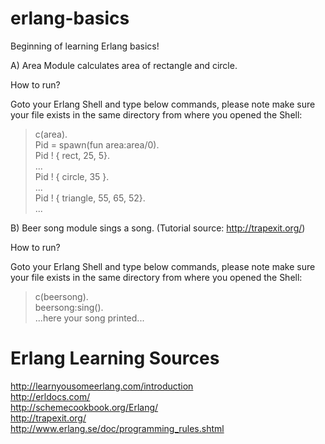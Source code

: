 erlang-basics
=============

Beginning of learning Erlang basics!

A) Area Module calculates area of rectangle and circle.

How to run?

Goto your Erlang Shell and type below commands, please note make sure your file exists in the same directory from where you opened the Shell:

> c(area). <br />
> Pid = spawn(fun area:area/0). <br />
> Pid ! { rect, 25, 5}. <br />
> ... <br />
> Pid ! { circle, 35 }. <br />
> ... <br />
> Pid ! { triangle, 55, 65, 52}. <br />
> ... <br />


B) Beer song module sings a song. (Tutorial source: http://trapexit.org/)

How to run?

Goto your Erlang Shell and type below commands, please note make sure your file exists in the same directory from where you opened the Shell:

> c(beersong). <br />
> beersong:sing(). <br />
> ...here your song printed... <br />


Erlang Learning Sources
==============================
http://learnyousomeerlang.com/introduction <br />
http://erldocs.com/ <br />
http://schemecookbook.org/Erlang/ <br />
http://trapexit.org/ <br />
http://www.erlang.se/doc/programming_rules.shtml <br />
